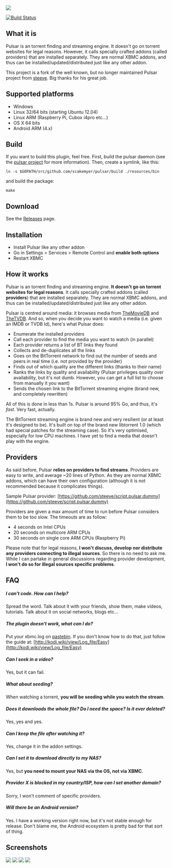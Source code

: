 ![](http://i.imgur.com/E7gzyfI.png)

[![Build Status](https://travis-ci.org/scakemyer/plugin.video.pulsar.svg?branch=master)](https://travis-ci.org/scakemyer/plugin.video.pulsar)

What it is
----------
Pulsar is an torrent finding and streaming engine. It doesn't go on torrent websites for legal reasons. However, it calls specially crafted addons (called providers) that are installed separately. They are normal XBMC addons, and thus can be installed/updated/distributed just like any other addon.

This project is a fork of the well known, but no longer maintained Pulsar project from [steeve](https://github.com/steeve).
Big thanks for his great job.

Supported platforms
-------------------
- Windows
- Linux 32/64 bits (starting Ubuntu 12.04)
- Linux ARM (Raspberry Pi, Cubox i4pro etc...)
- OS X 64 bits
- Android ARM (4.x)

Build
-----
If you want to build this plugin, feel free. First, build the pulsar daemon (see the [pulsar project](https://github.com/scakemyer/pulsar) for more information). Then, create a symlink, like this:
```
ln -s $GOPATH/src/github.com/scakemyer/pulsar/build ./resources/bin
```
and build the package:
```
make
```

Download
--------
See the [Releases](https://github.com/scakemyer/plugin.video.pulsar/releases) page.


Installation
------------
- Install Pulsar like any other addon
- Go in Settings > Services > Remote Control and **enable both options**
- Restart XBMC


How it works
------------
Pulsar is an torrent finding and streaming engine. **It doesn't go on torrent websites for legal reasons**. It calls specially crafted addons (called **providers**) that are installed separately. They are normal XBMC addons, and thus can be installed/updated/distributed just like any other addon.

Pulsar is centred around media: it browses media from [TheMovieDB](https://www.themoviedb.org/) and [TheTVDB](http://thetvdb.com/).
And so, when you decide you want to watch a media (i.e. given an IMDB or TVDB Id), here's what Pulsar does:

- Enumerate the installed providers
- Call each provider to find the media you want to watch (in parallel)
- Each provider returns a list of BT links they found
- Collects and de-duplicates all the links
- Goes on the BitTorrent network to find out the number of seeds and peers in real time (i.e. not provided by the provider)
- Finds out of which quality are the different links (thanks to their name)
- Ranks the links by quality and availability (Pulsar privileges quality over availability, but it's not dumb. However, you can get a full list to choose from manually it you want)
- Sends the chosen link to the BitTorrent streaming engine (brand new, and completely rewritten)

All of this is done in less than 1s. Pulsar is around 95% Go, and thus, it's *fast*. Very fast, actually.

The BitTorrent streaming engine is brand new and very resilient (or at least it's designed to be). It's built on top of the brand new libtorrent 1.0 (which had special patches for the streaming case). So it's very optimised, especially for low CPU machines. I have yet to find a media that doesn't play with the engine.


Providers
---------
As said before, Pulsar **relies on providers to find streams**. Providers are easy to write, and average ~20 lines of Python. As they are normal XBMC addons, which can have their own configuration (although it is not recommended because it complicates things).

Sample Pulsar provider: [https://github.com/steeve/script.pulsar.dummy](https://github.com/steeve/script.pulsar.dummy)

Providers are given a max amount of time to run before Pulsar considers them to be too slow. The timeouts are as follow:
- 4 seconds on Intel CPUs
- 20 seconds on multicore ARM CPUs
- 30 seconds on single core ARM CPUs (Raspberry Pi)

Please note that for legal reasons, **I won't discuss, develop nor distribute any providers connecting to illegal sources**. So there is no need to ask me.
While I can partake in general discussions regarding provider development, **I won't do so for illegal sources specific problems**.


FAQ
---
##### I can't code. How can I help?
Spread the word. Talk about it with your friends, show them, make videos, tutorials. Talk about it on social networks, blogs etc...

##### The plugin doesn't work, what can I do?
Put your xbmc.log on [pastebin](http://pastebin.com/).
If you don't know how to do that, just follow the guide at: [http://kodi.wiki/view/Log_file/Easy](http://kodi.wiki/view/Log_file/Easy)

##### Can I seek in a video?
Yes, but it can fail.

##### What about seeding?
When watching a torrent, **you will be seeding while you watch the stream**.

##### Does it downloads the whole file? Do I need the space? Is it ever deleted?
Yes, yes and yes.

##### Can I keep the file after watching it?
Yes, change it in the addon settings.

##### Can I set it to download directly to my NAS?
Yes, but **you need to mount your NAS via the OS, not via XBMC**.

##### Provider X is blocked in my country/ISP, how can I set another domain?
Sorry, I won't comment of specific providers.

##### Will there be an Android version?
Yes. I have a working version right now, but it's not stable enough for release. Don't blame me, the Android ecosystem is pretty bad for that sort of thing.


Screenshots
-----------
![](http://i.imgur.com/uchej1p.png)
![](http://i.imgur.com/0ybvekN.jpg)
![](http://i.imgur.com/L103Xt1.jpg)
![](http://i.imgur.com/8qSwVk1.jpg)
